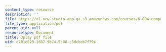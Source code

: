 ```yaml
---
content_type: resource
description: ''
file: https://ol-ocw-studio-app-qa.s3.amazonaws.com/courses/6-004-computation-structures-spring-2017/c701e82916879b745c08c3dcbeb7f794_qyBuzeUYs2M.pdf
file_type: application/pdf
parent_uid: null
resourcetype: Document
title: 3play pdf file
uid: c701e829-1687-9b74-5c08-c3dcbeb7f794
---
```

